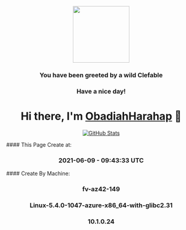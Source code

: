 <p align="center">
    <img src="https://raw.githubusercontent.com/PokeAPI/sprites/master/sprites/pokemon/36.png" width="150" height="150">
</p>
<h3 align="center">You have been greeted by a wild <b>Clefable</b></h3>
<h3 align="center">Have a nice day!</h3>
        
<p>
  <h1 align="center">
    <b>Hi there, I'm <a href="https://xcodl.github.io/ObadiahHarahap/">ObadiahHarahap</a> 👋</b>
  </h1>
</p>
<p align="center">
  <a href="https://github.com/ObadiahHarahap">
    <img alt="GitHub Stats" src="https://github-readme-stats.vercel.app/api?username=ObadiahHarahap&hide=issues&hide_title=true&include_all_commits=true&bg_color=30,e96443,904e95&title_color=fff&text_color=fff" />
    </a>
</p>
#### This Page Create at:
<h3 align="center"><b>2021-06-09 - 09:43:33 UTC</b></h3>
#### Create By Machine:
<h3 align="center"><b>fv-az42-149</b></h3>
<h3 align="center"><b>Linux-5.4.0-1047-azure-x86_64-with-glibc2.31</b></h3>
<h3 align="center"><b>10.1.0.24</b></h3>

